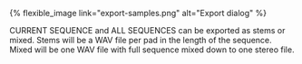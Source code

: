 ---
---

{% flexible_image link="export-samples.png" alt="Export dialog" %}

CURRENT SEQUENCE and ALL SEQUENCES can be exported as stems or mixed. Stems will be a WAV file per pad in the length of the sequence. Mixed will be one WAV file with full sequence mixed down to one stereo file.
